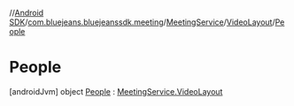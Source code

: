 //[Android SDK](../../../../../index.md)/[com.bluejeans.bluejeanssdk.meeting](../../../index.md)/[MeetingService](../../index.md)/[VideoLayout](../index.md)/[People](index.md)



# People  
 [androidJvm] object [People](index.md) : [MeetingService.VideoLayout](../index.md)   

